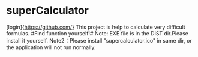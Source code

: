 # superCalculator
[login]{https://github.com/}
This project is help to calculate very difficult formulas.
#Find function yourself!#
Note: EXE file is in the DIST dir.Please install it yourself.
Note2：Please install "supercalculator.ico" in same dir, or the application will not run normally.
